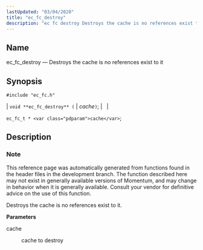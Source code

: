 ```yaml
---
lastUpdated: "03/04/2020"
title: "ec_fc_destroy"
description: "ec fc destroy Destroys the cache is no references exist to it void ec fc destroy cache ec fc t cache This reference page was automatically generated from functions found in the header files in the development branch The function described here may not exist in generally available versions of..."
---
```


<a name="apis.ec_fc_destroy"></a> 
## Name

ec_fc_destroy — Destroys the cache is no references exist to it

## Synopsis

`#include "ec_fc.h"`

| `void **ec_fc_destroy** (` | <var class="pdparam">cache</var>`)`; |   |

`ec_fc_t * <var class="pdparam">cache</var>`;<a name="idp52112864"></a> 
## Description

### Note

This reference page was automatically generated from functions found in the header files in the development branch. The function described here may not exist in generally available versions of Momentum, and may change in behavior when it is generally available. Consult your vendor for definitive advice on the use of this function.

Destroys the cache is no references exist to it.

**<a name="idp52115744"></a> Parameters**

<dl class="variablelist">

<dt>cache</dt>

<dd>

cache to destroy

</dd>

</dl>